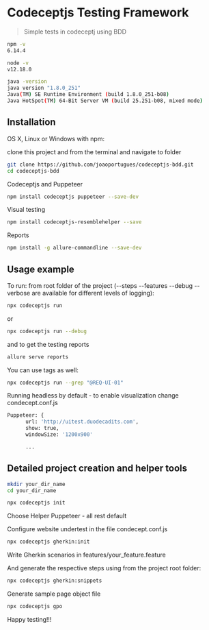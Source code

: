 # Codeceptjs Testing Framework
> Simple tests in codeceptj using BDD

```sh
npm -v
6.14.4

node -v
v12.18.0

java -version
java version "1.8.0_251"
Java(TM) SE Runtime Environment (build 1.8.0_251-b08)
Java HotSpot(TM) 64-Bit Server VM (build 25.251-b08, mixed mode)
```

## Installation

OS X, Linux or Windows with npm:

clone this project and from the terminal and navigate to folder
```sh
git clone https://github.com/joaoportugues/codeceptjs-bdd.git
cd codeceptjs-bdd
```

Codeceptjs and Puppeteer

```sh
npm install codeceptjs puppeteer --save-dev

```

Visual testing

```sh
npm install codeceptjs-resemblehelper --save
```

Reports

```sh
npm install -g allure-commandline --save-dev
```

## Usage example

To run:
from root folder of the project (--steps --features --debug --verbose are available for different levels of logging):
```sh
npx codeceptjs run
```
or
```sh
npx codeceptjs run --debug
```
and to get the testing reports
```sh
allure serve reports
```

You can use tags as well:
```sh
npx codeceptjs run --grep "@REQ-UI-01"
```

Running headless by default - to enable visualization change condecept.conf.js

```sh
Puppeteer: {
      url: 'http://uitest.duodecadits.com',
      show: true,
      windowSize: '1200x900'

	  ...
```

## Detailed project creation and helper tools

```sh
mkdir your_dir_name
cd your_dir_name
```

```sh
npx codeceptjs init
```

Choose Helper Puppeteer - all rest default

Configure website undertest in the file condecept.conf.js

```sh
npx codeceptjs gherkin:init
```

Write Gherkin scenarios in features/your_feature.feature

And generate the respective steps using from the project root folder:

```sh
npx codeceptjs gherkin:snippets
```

Generate sample page object file
```sh
npx codeceptjs gpo
```

Happy testing!!!
